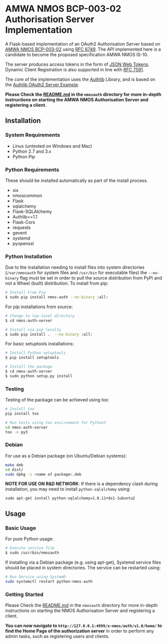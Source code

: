 <!---NAME--->
# AMWA NMOS BCP-003-02 Authorisation Server Implementation
<!---/NAME--->

A Flask-based implementation of an OAuth2 Authorisation Server
based on [AMWA NMOS BCP-003-02](https://amwa-tv.github.io/nmos-api-security/best-practice-authorisation.html) using [RFC 6749](https://tools.ietf.org/html/rfc6749). The API implemented here is a candidate to become the proposed specification AMWA NMOS IS-10.

The server produces access tokens in the form of [JSON Web Tokens](https://tools.ietf.org/html/rfc7519). Dynamic Client Registration is also supported in line with [RFC 7591](https://tools.ietf.org/html/rfc7591).

The core of the implementation uses the [Authlib](https://authlib.org/) Library, and is based on the [Authlib OAuth2 Server Example](https://github.com/authlib/example-oauth2-server).

**Please Check the [README.md](https://github.com/bbc/nmos-auth-server/tree/master/nmosauth) in the `nmosauth` directory for more in-depth instructions on starting the AMWA NMOS Authorisation Server and registering a client.**

## Installation

### System Requirements

*   Linux (untested on Windows and Mac)
*   Python 2.7 and 3.x
*   Python Pip

### Python Requirements

These should be installed automatically as part of the install process.

* six
* nmoscommon
* Flask
* sqlalchemy
* Flask-SQLAlchemy
* Authlib>=1.1
* Flask-Cors
* requests
* gevent
* systemd
* pyopenssl

### Python Installation

Due to the installation needing to install files into system directories (`/var/nmosauth` for system files and `/usr/bin` for executable files) the `--no-binary` flag must be set in order to pull the source distribution from PyPi and not a Wheel (built) distribution.
To install from pip:

```bash
# Install From Pip
$ sudo pip install nmos-auth --no-binary :all:
```

For pip installations from source:

```bash
# Change to top-level directory
$ cd nmos-auth-server

# Install via pip locally
$ sudo pip install .  --no-binary :all:
```

For basic setuptools installations:

```bash
# Install Python setuptools
$ pip install setuptools

# Install the package
$ cd nmos-auth-server
$ sudo python setup.py install
```

### Testing

Testing of the package can be achieved using tox:
```bash
# Install tox
pip install tox

# Run tests using tox environment for Python3
cd nmos-auth-server
tox -e py3
```

### Debian

For use as a Debian package (on Ubuntu/Debian systems):

```bash
make deb
cd dist/
sudo dpkg -i <name of package>.deb
```

**NOTE FOR USE ON R&D NETWORK**: If there is a dependency clash during installation, you may need to install `python-sqlalchemy` using:

`sudo apt-get install python-sqlalchemy=1.0.11+ds1-1ubuntu2`


## Usage

### Basic Usage

For pure Python usage:

```bash
# Execute service file
$ sudo /usr/bin/nmosauth
```
If installing via a Debian package (e.g. using apt-get), Systemd service files should be placed in system directories. The service can be restarted using:

```bash
# Run Service using SystemD
sudo systemctl restart python-nmos-auth
```

### Getting Started

Please Check the [README.md](https://github.com/bbc/nmos-auth-server/tree/master/nmosauth) in the `nmosauth` directory for more in-depth instructions on starting the NMOS Authorisation Server and registering a client.

**You can now navigate to `http://127.0.0.1:4999/x-nmos/auth/v1.0/home/` to find the Home Page of the authorization server** in order to perform any admin tasks, such as registering users and clients.
